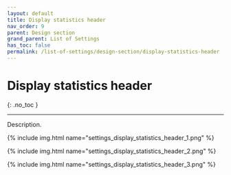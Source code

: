 ```yaml
---
layout: default
title: Display statistics header
nav_order: 9
parent: Design section
grand_parent: List of Settings
has_toc: false
permalink: /list-of-settings/design-section/display-statistics-header
---
```


# Display statistics header
{: .no_toc }

---

Description.

{% include img.html name="settings_display_statistics_header_1.png" %}

{% include img.html name="settings_display_statistics_header_2.png" %}

{% include img.html name="settings_display_statistics_header_3.png" %}
